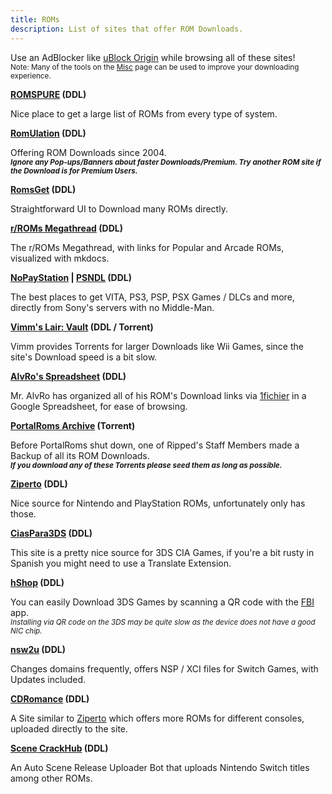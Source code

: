 ```yaml
---
title: ROMs
description: List of sites that offer ROM Downloads.
---
```


Use an AdBlocker like [uBlock Origin](https://github.com/gorhill/uBlock) while browsing all of these sites!  
<small>Note: Many of the tools on the <a target="_self" href="/Utilities/Misc">Misc</a> page can be used to improve your downloading experience.</small>

**[ROMSPURE](https://romspure.cc/roms) (DDL)**

Nice place to get a large list of ROMs from every type of system.

**[RomUlation](https://www.romulation.org/) (DDL)**  

Offering ROM Downloads since 2004.  
*<small><b>Ignore any Pop-ups/Banners about faster Downloads/Premium. Try another ROM site if the Download is for Premium Users.</b></small>*

**[RomsGet](https://romsget.io/) (DDL)**  

Straightforward UI to Download many ROMs directly.

**[r/ROMs Megathread](https://r-roms.github.io/) (DDL)**

The r/ROMs Megathread, with links for Popular and Arcade ROMs, visualized with mkdocs.

**[NoPayStation](https://nopaystation.com/) | [PSNDL](https://psndl.net/) (DDL)**

 The best places to get VITA, PS3, PSP, PSX Games / DLCs and more, directly from Sony's servers with no Middle-Man.

**[Vimm's Lair: Vault](https://vimm.net/vault/) (DDL / Torrent)**

Vimm provides Torrents for larger Downloads like Wii Games, since the site's Download speed is a bit slow.

**[AlvRo's Spreadsheet](https://docs.google.com/spreadsheets/d/19tAZ1KNEUZ58e-4kPJGh947alDb1oyrNpzcnCLk7DEE/pubhtml) (DDL)**

Mr. AlvRo has organized all of his ROM's Download links via [1fichier](https://1fichier.com/) in a Google Spreadsheet, for ease of browsing.

**[PortalRoms Archive](https://krakenfiles.com/view/ti6w9uifUv/file.html) (Torrent)**

Before PortalRoms shut down, one of Ripped's Staff Members made a Backup of all its ROM Downloads.  
*<small><b>If you download any of these Torrents please seed them as long as possible.</b></small>*

**[Ziperto](https://www.ziperto.com) (DDL)**

Nice source for Nintendo and PlayStation ROMs, unfortunately only has those.

**[CiasPara3DS](https://ciaspara3ds.blogspot.com/) (DDL)**

This site is a pretty nice source for 3DS CIA Games, if you're a bit rusty in Spanish you might need to use a Translate Extension.

**[hShop](https://hshop.erista.me/) (DDL)**

You can easily Download 3DS Games by scanning a QR code with the [FBI](https://gbatemp.net/threads/release-fbi-open-source-cia-installer.386433/) app.  
*<small>Installing via QR code on the 3DS may be quite slow as the device does not have a good NIC chip.</small>*

**[nsw2u](https://nsw2u.xyz/) (DDL)**

Changes domains frequently, offers NSP / XCI files for Switch Games, with Updates included.

**[CDRomance](https://cdromance.com/) (DDL)**

A Site similar to [Ziperto](https://ziperto.com) which offers more ROMs for different consoles, uploaded directly to the site.

**[Scene CrackHub](http://scene.crackhub.site/) (DDL)**

An Auto Scene Release Uploader Bot that uploads Nintendo Switch titles among other ROMs.
